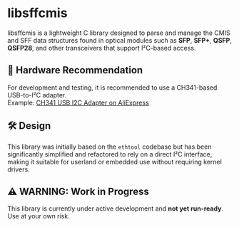 # libsffcmis

libsffcmis is a lightweight C library designed to parse and manage the CMIS and SFF data
structures found in optical modules such as **SFP**, **SFP+**, **QSFP**, **QSFP28**, and
other transceivers that support I²C-based access.

## 🔧 Hardware Recommendation

For development and testing, it is recommended to use a CH341-based USB-to-I²C adapter.  
Example: [CH341 USB I2C Adapter on AliExpress](https://fr.aliexpress.com/item/1005006659842448.html)

## 🛠️ Design

This library was initially based on the `ethtool` codebase but has been significantly simplified
and refactored to rely on a direct I²C interface, making it suitable for userland or embedded
use without requiring kernel drivers.

## ⚠️ WARNING: Work in Progress

This library is currently under active development and **not yet run-ready**.  
Use at your own risk.
